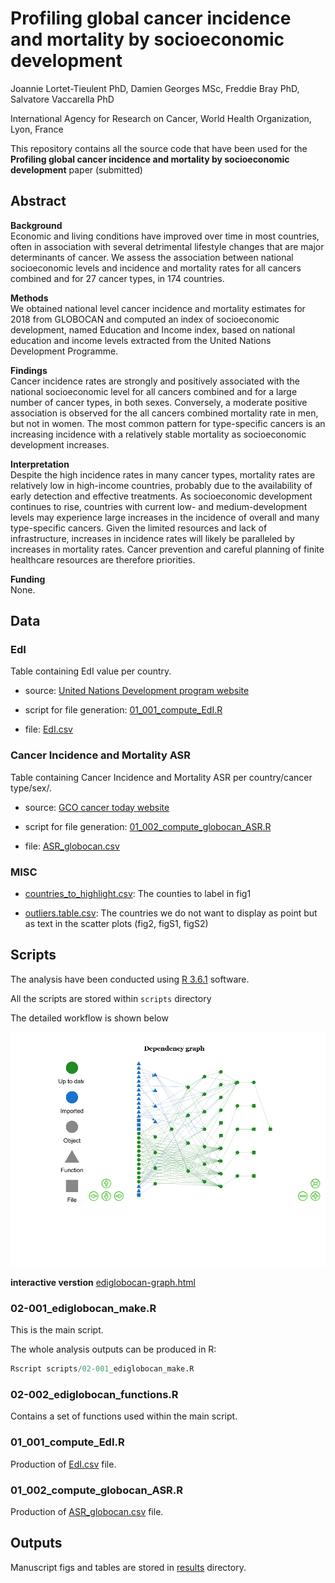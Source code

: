 # Profiling global cancer incidence and mortality by socioeconomic development

Joannie Lortet-Tieulent PhD, Damien Georges MSc, Freddie Bray PhD, Salvatore Vaccarella PhD

International Agency for Research on Cancer, World Health Organization, Lyon, France

This repository contains all the source code that have been used for the **Profiling global cancer incidence and mortality by socioeconomic development** paper (submitted)

## Abstract

**Background**  
Economic and living conditions have improved over time in most countries, often in association with several detrimental lifestyle changes that are major determinants of cancer. We assess the association between national socioeconomic levels and incidence and mortality rates for all cancers combined and for 27 cancer types, in 174 countries.

**Methods**  
We obtained national level cancer incidence and mortality estimates for 2018 from GLOBOCAN and computed an index of socioeconomic development, named Education and Income index, based on national education and income levels extracted from the United Nations Development Programme.

**Findings**  
Cancer incidence rates are strongly and positively associated with the national socioeconomic level for all cancers combined and for a large number of cancer types, in both sexes. Conversely, a moderate positive association is observed for the all cancers combined mortality rate in men, but not in women. The most common pattern for type-specific cancers is an increasing incidence with a relatively stable mortality as socioeconomic development increases.

**Interpretation**   
Despite the high incidence rates in many cancer types, mortality rates are relatively low in high-income countries, probably due to the availability of early detection and effective treatments. As socioeconomic development continues to rise, countries with current low- and medium-development levels may experience large increases in the incidence of overall and many type-specific cancers. Given the limited resources and lack of infrastructure, increases in incidence rates will likely be paralleled by increases in mortality rates. Cancer prevention and careful planning of finite healthcare resources are therefore priorities.

**Funding**   
None.

## Data 

### EdI

Table containing EdI value per country.

- source: [United Nations Development program website](http://hdr.undp.org/en/data)

- script for file generation: [01_001_compute_EdI.R](scripts/01_002_compute_EdI.R)

- file: [EdI.csv](data/EdI.csv)


### Cancer Incidence and Mortality ASR

Table containing Cancer Incidence and Mortality ASR per country/cancer type/sex/.

- source: [GCO cancer today website](https://gco.iarc.fr/today/home)

- script for file generation: [01_002_compute_globocan_ASR.R](scripts/01_002_compute_globocan_ASR.R)

- file: [ASR_globocan.csv](data/ASR_globocan.csv)


### MISC

- [countries_to_highlight.csv](data/countries_to_highlight.csv): The counties to label in fig1

- [outliers.table.csv](data/outliers.table.csv): The countries we do not want to display as point but as text in the scatter plots (fig2, figS1, figS2)

## Scripts

The analysis have been conducted using [R 3.6.1](https://cran.r-project.org/) software.

All the scripts are stored within `scripts` directory

The detailed workflow is shown below

![ediglobocan-graph.png](docs/ediglobocan-graph.png)

**interactive verstion** [ediglobocan-graph.html](docs/ediglobocan-graph.html)



### 02-001_ediglobocan_make.R

This is the main script.

The whole analysis outputs can be produced in R:

```R
Rscript scripts/02-001_ediglobocan_make.R
```

### 02-002_ediglobocan_functions.R

Contains a set of functions used within the main script.


### 01_001_compute_EdI.R

Production of [EdI.csv](data/EdI.csv) file.

### 01_002_compute_globocan_ASR.R

Production of [ASR_globocan.csv](data/ASR_globocan.csv) file.

## Outputs

Manuscript figs and tables are stored in [results](results) directory.


